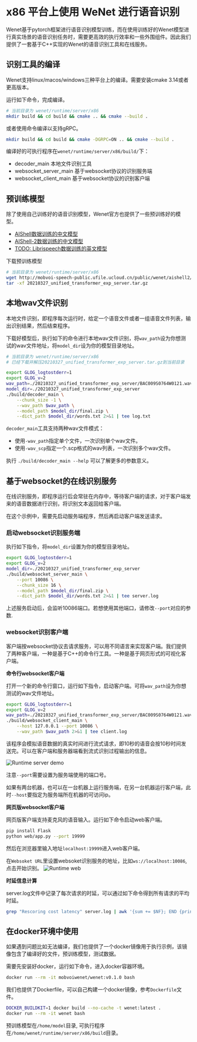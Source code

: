 # x86 平台上使用 WeNet 进行语音识别

Wenet基于pytorch框架进行语音识别模型训练，而在使用训练好的Wenet模型进行真实场景的语音识别任务时，需要更高效的执行效率和一些外围组件。因此我们提供了一套基于C++实现的Wenet的语音识别工具和在线服务。

## 识别工具的编译

Wenet支持linux/macos/windows三种平台上的编译。需要安装cmake 3.14或者更高版本。

运行如下命令，完成编译。
``` sh
# 当前目录为 wenet/runtime/server/x86
mkdir build && cd build && cmake .. && cmake --build .
```
或者使用命令编译以支持gRPC。
``` sh
mkdir build && cd build && cmake -DGRPC=ON .. && cmake --build .
```

编译好的可执行程序在`wenet/runtime/server/x86/build/`下：

* decoder_main 本地文件识别工具
* websocket_server_main 基于websocket协议的识别服务端
* websocket_client_main 基于websocket协议的识别客户端

## 预训练模型

除了使用自己训练好的语音识别模型，Wenet官方也提供了一些预训练好的模型。

* [AIShell数据训练的中文模型](http://mobvoi-speech-public.ufile.ucloud.cn/public/wenet/aishell/20210221_unified_transformer_server.tar.gz)
* [AIShell-2数据训练的中文模型](http://mobvoi-speech-public.ufile.ucloud.cn/public/wenet/aishell2/20210327_unified_transformer_exp_server.tar.gz)
* [TODO: Librispeech数据训练的英文模型](link)

下载预训练模型
``` sh
# 当前目录为 wenet/runtime/server/x86
wget http://mobvoi-speech-public.ufile.ucloud.cn/public/wenet/aishell2/20210327_unified_transformer_exp_server.tar.gz
tar -xf 20210327_unified_transformer_exp_server.tar.gz
```


## 本地wav文件识别

本地文件识别，即程序每次运行时，给定一个语音文件或者一组语音文件列表，输出识别结果，然后结束程序。

下载好模型后，执行如下的命令进行本地wav文件识别，将`wav_path`设为你想测试的wav文件地址，将`model_dir`设为你的模型目录地址。

``` sh
# 当前目录为 wenet/runtime/server/x86
# 已经下载并解压20210327_unified_transformer_exp_server.tar.gz到当前目录

export GLOG_logtostderr=1
export GLOG_v=2
wav_path=./20210327_unified_transformer_exp_server/BAC009S0764W0121.wav
model_dir=./20210327_unified_transformer_exp_server
./build/decoder_main \
    --chunk_size -1 \
    --wav_path $wav_path \
    --model_path $model_dir/final.zip \
    --dict_path $model_dir/words.txt 2>&1 | tee log.txt
```

`decoder_main`工具支持两种wav文件模式：
 * 使用`-wav_path`指定单个文件，一次识别单个wav文件。
 * 使用`-wav_scp`指定一个.scp格式的wav列表，一次识别多个wav文件。


执行 `./build/decoder_main --help`  可以了解更多的参数意义。


## 基于websocket的在线识别服务

在线识别服务，即程序运行后会常驻在内存中，等待客户端的请求，对于客户端发来的语音数据进行识别，将识别文本返回给客户端。

在这个示例中，需要先启动服务端程序，然后再启动客户端发送请求。

### 启动websocket识别服务端

执行如下指令，将`model_dir`设置为你的模型目录地址。
``` sh
export GLOG_logtostderr=1
export GLOG_v=2
model_dir=./20210327_unified_transformer_exp_server
./build/websocket_server_main \
    --port 10086 \
    --chunk_size 16 \
    --model_path $model_dir/final.zip \
    --dict_path $model_dir/words.txt 2>&1 | tee server.log
```

上述服务启动后，会监听10086端口。若想使用其他端口，请修改`--port`对应的参数.

### websocket识别客户端

客户端按websocket协议去请求服务，可以用不同语言来实现客户端。我们提供了两种客户端，一种是基于C++的命令行工具。一种是基于网页形式的可视化客户端。

**命令行websocket客户端**

打开一个新的命令行窗口，运行如下指令，启动客户端。可将`wav_path`设为你想测试的wav文件地址。

```sh
export GLOG_logtostderr=1
export GLOG_v=2
wav_path=./20210327_unified_transformer_exp_server/BAC009S0764W0121.wav
./build/websocket_client_main \
    --host 127.0.0.1 --port 10086 \
    --wav_path $wav_path 2>&1 | tee client.log
```

该程序会模拟语音数据的真实时间进行流式请求，即10秒的语音会按10秒时间发送完。可以在客户端和服务器端看到流式识别过程输出的信息。


![Runtime server demo](../../../docs/images/runtime_server.gif)

注意`--port`需要设置为服务端使用的端口号。

如果有两台机器，也可以在一台机器上运行服务端，在另一台机器运行客户端，此时`--host`要指定为服务端所在机器的可访问ip。


**网页版websocket客户端**

网页版客户端支持麦克风的语音输入。运行如下命令启动web客户端。

``` sh
pip install Flask
python web/app.py --port 19999
```

然后在浏览器里输入地址`localhost:19999`进入web客户端。

在`Websoket URL`里设置websoket识别服务的地址，比如`ws://localhost:10086`, 点击开始识别。
![Runtime web](../../../docs/images/runtime_web.png)


**时延信息计算**

server.log文件中记录了每次请求的时延，可以通过如下命令得到所有请求的平均时延。
``` sh
grep "Rescoring cost latency" server.log | awk '{sum += $NF}; END {print sum/NR}'
```


## 在docker环境中使用

如果遇到问题比如无法编译，我们也提供了一个docker镜像用于执行示例，该镜像包含了编译好的文件，预训练模型，测试数据。

需要先安装好docker，运行如下命令，进入docker容器环境。

``` sh
docker run --rm -it mobvoiwenet/wenet:v0.1.0 bash
```

我们也提供了Dockerfile，可以自己构建一个docker镜像，参考`Dockerfile`文件。
``` sh
DOCKER_BUILDKIT=1 docker build --no-cache -t wenet:latest .
docker run --rm -it wenet bash
```

预训练模型在`/home/model`目录, 可执行程序在`/home/wenet/runtime/server/x86/build`目录。
